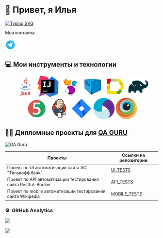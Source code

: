 <h1>👋 Привет, я Илья</h1>

[![Typing SVG](https://readme-typing-svg.herokuapp.com?color=%2336BCF7&lines=QC+Engineer)](https://git.io/typing-svg)

Мои контакты:

<a href = "https://t.me/lialesnikov"><img width="7%" title="Telegram" src="media/icons8-telegram.svg"></a>   

## :computer: Мои инструменты и технологии
 <p align="center">
<a href="https://www.java.com/"><img src="/media/java.svg" width="70" height="70"  alt="Java"/></a>
<a href="https://www.jetbrains.com/idea/"><img src="media/IJ.svg" width="70" height="70"  alt="IDEA"/></a>
<a href="https://www.selenide.org/"><img src="media/Selenide.svg" width="70" height="70" alt="Selenide" title="Selenide"/></a> 
<a href="https://aerokube.com/selenoid/"><img src="media/Selenoid.svg" width="70" height="70"  alt="Selenoid"/></a>
<a href="https://github.com/allure-framework"><img src="media/allure.svg" width="70" height="70"  alt="Allure"/></a>
<a href="https://gradle.org/"><img src="media/gradle.svg" width="70" height="70"  alt="Gradle"/></a>
<a href="https://junit.org/junit5/"><img src="media/jUnit5.svg" width="70" height="70"  alt="JUnit 5"/></a>
<a href="https://www.jenkins.io/"><img src="media/jenkins.svg" width="70" height="70"  alt="Jenkins"/></a>
<a href="https://www.atlassian.com/software/jira/"><img src="media/Jira.svg" width="70" height="70" alt="Jira" title="Jira"/></a> 
<a href="https://appium.io/docs/en/latest/"><img src="media/appium.svg" width="70" height="70" alt="Appium" title="Appium"/></a> 
<a href="https://www.browserstack.com/"><img src="media/Browserstack.svg" width="70" height="70" alt="BrowserStack" title="BrowserStack"/></a> 
</p>

## :man_student: Дипломные проекты для [QA GURU](https://qa.guru/)

<p align="left">  
 <img src="https://avatars.githubusercontent.com/u/65260527?s=200&v=4" title="QA Guru" alt="QA Guru" width="70" height="70"/>&nbsp;
</p>
 
  | Проекты                                                       | Ссылки на репозитории                                                
  |---------------------------------------------------------------|----------------------------------------------------------------------|
  | Проект по UI автоматизации сайта АО "Тинькофф банк"           | [UI_TESTS](https://github.com/IlyaLesnikov/QaGuru_Diplom_UI)         |  
  | Проект по API автоматизации тестирования сайта Restful-Booker | [API_TESTS](https://github.com/IlyaLesnikov/QaGuru_Diplom_API)       |  
  | Проект по mobile автоматизации тестирования сайта Wikipedia   | [MOBILE_TESTS](https://github.com/IlyaLesnikov/QaGuru_Diplom_Mobile) |  






### ⚙️ &nbsp;GitHub Analytics

![](https://github-profile-summary-cards.vercel.app/api/cards/repos-per-language?username=IlyaLesnikov&theme=solarized_dark)

![](https://github-profile-summary-cards.vercel.app/api/cards/stats?username=IlyaLesnikov&theme=solarized_dark)


![]()
![]()
![]()



<!---
IlyaLesnikov/IlyaLesnikov a ✨ special ✨ repository because its `README.md` (this file) appears on your GitHub profile.
You can click the Preview link to take a look at your changes.
--->
